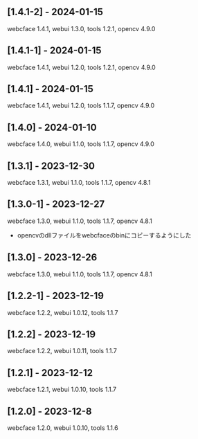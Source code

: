 ## [1.4.1-2] - 2024-01-15
webcface 1.4.1, webui 1.3.0, tools 1.2.1, opencv 4.9.0

## [1.4.1-1] - 2024-01-15
webcface 1.4.1, webui 1.2.0, tools 1.2.1, opencv 4.9.0

## [1.4.1] - 2024-01-15
webcface 1.4.1, webui 1.2.0, tools 1.1.7, opencv 4.9.0

## [1.4.0] - 2024-01-10
webcface 1.4.0, webui 1.1.0, tools 1.1.7, opencv 4.9.0

## [1.3.1] - 2023-12-30
webcface 1.3.1, webui 1.1.0, tools 1.1.7, opencv 4.8.1

## [1.3.0-1] - 2023-12-27
webcface 1.3.0, webui 1.1.0, tools 1.1.7, opencv 4.8.1
* opencvのdllファイルをwebcfaceのbinにコピーするようにした

## [1.3.0] - 2023-12-26
webcface 1.3.0, webui 1.1.0, tools 1.1.7, opencv 4.8.1

## [1.2.2-1] - 2023-12-19
webcface 1.2.2, webui 1.0.12, tools 1.1.7

## [1.2.2] - 2023-12-19
webcface 1.2.2, webui 1.0.11, tools 1.1.7

## [1.2.1] - 2023-12-12
webcface 1.2.1, webui 1.0.10, tools 1.1.7

## [1.2.0] - 2023-12-8
webcface 1.2.0, webui 1.0.10, tools 1.1.6

